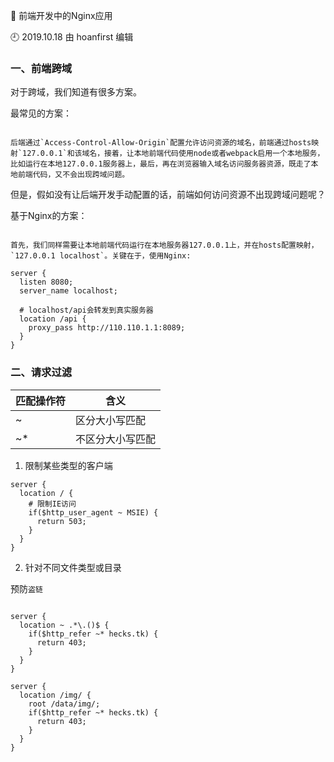 🐾 前端开发中的Nginx应用

🕘 2019.10.18 由 hoanfirst 编辑

### 一、前端跨域

对于跨域，我们知道有很多方案。

最常见的方案：

```

后端通过`Access-Control-Allow-Origin`配置允许访问资源的域名，前端通过hosts映射`127.0.0.1`和该域名，接着，让本地前端代码使用node或者webpack启用一个本地服务，比如运行在本地127.0.0.1服务器上，最后，再在浏览器输入域名访问服务器资源，既走了本地前端代码，又不会出现跨域问题。

```

但是，假如没有让后端开发手动配置的话，前端如何访问资源不出现跨域问题呢？

基于Nginx的方案：

```

首先，我们同样需要让本地前端代码运行在本地服务器127.0.0.1上，并在hosts配置映射，`127.0.0.1 localhost`。关键在于，使用Nginx:

server {
  listen 8080;
  server_name localhost;
  
  # localhost/api会转发到真实服务器
  location /api {
    proxy_pass http://110.110.1.1:8089;
  }
}

```


### 二、请求过滤

匹配操作符|含义|
-|-|
~|区分大小写匹配|
~\*|不区分大小写匹配|

1. 限制某些类型的客户端

```
server {
  location / {
    # 限制IE访问
    if($http_user_agent ~ MSIE) {
      return 503;
    }
  }
}
```

2. 针对不同文件类型或目录

预防`盗链`

```

server {
  location ~ .*\.()$ {
    if($http_refer ~* hecks.tk) {
      return 403;
    }
  }
}

server {
  location /img/ {
    root /data/img/;
    if($http_refer ~* hecks.tk) {
      return 403;
    }
  }
}

```

